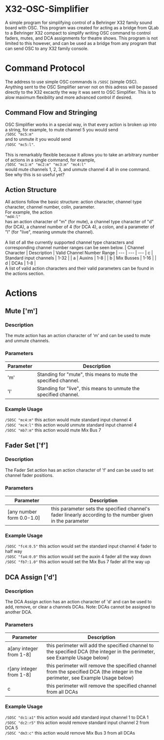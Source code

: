 # X32-OSC-Simplifier
A simple program for simplifying control of a Behringer X32 family sound board with OSC. This program was created for acting as a bridge from QLab to a Behringer X32 compact to simplify writing OSC command to control faders, mutes, and DCA assignments for theatre shows. This program is not limited to this however, and can be used as a bridge from any program that can send OSC to any X32 family console.

# Command Protocol

The address to use simple OSC commands is ```/SOSC``` (simple OSC). <br>
Anything sent to the OSC Simplifier server not on this adress will be passed directly to the X32 excactly the way it was sent to OSC Simplifier. This is to alow maximum flexibility and more advanced control if desired. 

## Command Flow and Stringing

OSC Simplifier works in a special way, in that every action is broken up into a string, for example, to mute channel 5 you would send <br>
```/SOSC "mc5:m"``` <br> 
and to unmute it you would send <br>
```/SOSC "mc5:l"```. <br>
<br>
This is remarkably flexible because it allows you to take an arbitrary number of actions in a single command, for example, <br>
```/SOSC "mc1:m" "mc2:m" "mc3:m" "mc4:l"``` <br>
would mute channels 1, 2, 3, and unmute channel 4 all in one command. See why this is so useful yet?

## Action Structure

All actions follow the basic structure: action character, channel type character, channel number, colin, parameter. <br>
For example, the action <br>
```"md4:l"``` <br>
has an action character of "m" (for mute), a channel type character of "d" (for DCA), a channel number of 4 (for DCA 4), a colon, and a parameter of "l" (for "live", meaning unmute the channel). <br>
<br>
A list of all the currently supported channel type characters and corresponding channel number ranges can be seen below.
| Channel Character | Description | Valid Channel Number Range | 
--- | --- | ---
| c | Standard input channels | 1-32 |
| a | Auxins | 1-8 |
| b | Mix Busses | 1-16 |
| d | DCAs | 1-8 |
<br>
A list of valid action characters and their valid parameters can be found in the actions section.

# Actions

## Mute ['m']
### Description
The mute action has an action character of 'm' and can be used to mute and unmute channels.
### Parameters
| Parameter | Description |
--- | ---
| 'm' | Standing for "mute", this means to mute the specified channel. |
| 'l' | Standing for "live", this means to unmute the specified channel. |
### Example Usage
```/SOSC "mc4:m"``` this action would mute standard input channel 4 <br>
```/SOSC "mc4:l"``` this action would unmute standard input channel 4 <br>
```/SOSC "mb7:m"``` this action would mute Mix Bus 7 <br>

## Fader Set ['f']
### Description
The Fader Set action has an action character of 'f' and can be used to set channel fader positions.
### Parameters
| Parameter | Description |
--- | ---
| [any number form 0.0-1.0] | this parameter sets the specified channel's fader linearly according to the number given in the parameter |
### Example Usage
```/SOSC "fc4:0.5"``` this action would set the standard input channel 4 fader to half way <br>
```/SOSC "fa4:0.0"``` this action would set the auxin 4 fader all the way down <br>
```/SOSC "fb7:1.0"``` this action would set the Mix Bus 7 fader all the way up <br>

## DCA Assign ['d']
### Description
The DCA Assign action has an action character of 'd' and can be used to add, remove, or clear a channels DCAs. Note: DCAs cannot be assigned to another DCA.
### Parameters
| Parameter | Description |
--- | ---
| a[any integer from 1-8] | this perimeter will add the specified channel to the specified DCA (the integer in the perimeter, see Example Usage below) |
| r[any integer from 1-8] | this perimeter will remove the specified channel from the specified DCA (the integer in the perimeter, see Example Usage below) |
| c | this perimeter will remove the specified channel from all DCAs |
### Example Usage
```/SOSC "dc1:a1"``` this action would add standard input channel 1 to DCA 1 <br>
```/SOSC "dc2:r5"``` this action would remove standard input channel 2 from DCA 5 <br>
```/SOSC "dm3:c"``` this action would remove Mix Bus 3 from all DCAs <br>
